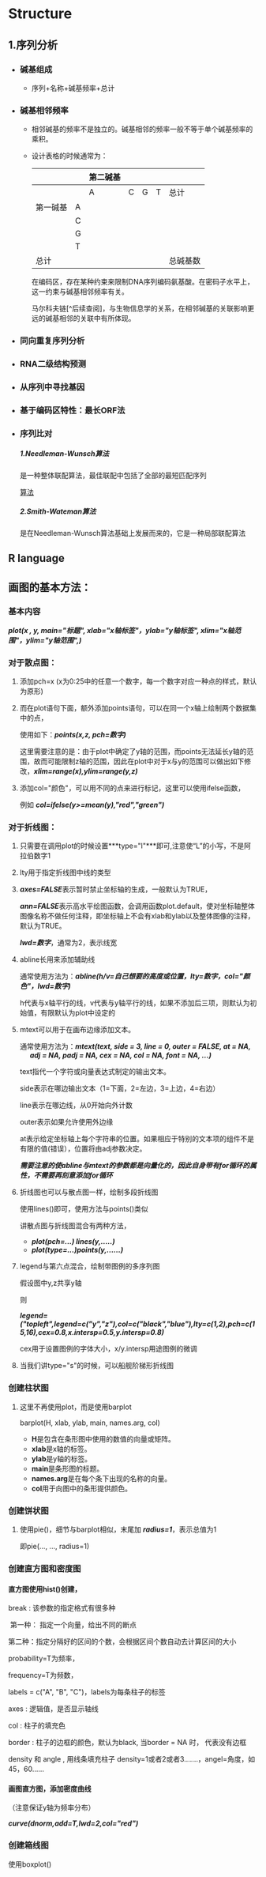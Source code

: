 # Structure

## 1.序列分析

- ### 碱基组成

  - 序列+名称+碱基频率+总计

- ### 碱基相邻频率

  - 相邻碱基的频率不是独立的。碱基相邻的频率一般不等于单个碱基频率的乘积。

  - 设计表格的时候通常为：

    |          |      | 第二碱基 |      |      |      |          |
    | -------- | ---- | -------- | ---- | ---- | ---- | -------- |
    |          |      | A        | C    | G    | T    | 总计     |
    | 第一碱基 | A    |          |      |      |      |          |
    |          | C    |          |      |      |      |          |
    |          | G    |          |      |      |      |          |
    |          | T    |          |      |      |      |          |
    | 总计     |      |          |      |      |      | 总碱基数 |

    在编码区，存在某种约束来限制DNA序列编码氨基酸。在密码子水平上，这一约束与碱基相邻频率有关。

    马尔科夫链[^后续查阅]，与生物信息学的关系，在相邻碱基的关联影响更远的碱基相邻的关联中有所体现。

- ### 同向重复序列分析

- ### RNA二级结构预测

- ### 从序列中寻找基因

- ### 基于编码区特性：最长ORF法

- ### 序列比对

  ##### 1.Needleman-Wunsch算法

  是一种整体联配算法，最佳联配中包括了全部的最短匹配序列

  [算法](https://blog.csdn.net/xubinlxb/article/details/52423700)

  ##### 2.Smith-Wateman算法

  是在Needleman-Wunsch算法基础上发展而来的，它是一种局部联配算法

## R language

## 画图的基本方法：

### 基本内容

***plot(x , y, main="标题", xlab="x轴标签"，ylab="y轴标签", xlim="x轴范围"，ylim="y轴范围",)***

### 对于散点图：

1. 添加pch=x   (x为0:25中的任意一个数字，每一个数字对应一种点的样式，默认为原形)

2. 而在plot语句下面，额外添加points语句，可以在同一个x轴上绘制两个数据集中的点，

   使用如下：***points(x,z, pch=数字)***

   这里需要注意的是：由于plot中确定了y轴的范围，而points无法延长y轴的范围，故而可能限制z轴的范围，因此在plot中对于x与y的范围可以做出如下修改，***xlim=range(x),ylim=range(y,z)***

3. 添加col="颜色"，可以用不同的点来进行标记，这里可以使用ifelse函数，

   例如 ***col=ifelse(y>=mean(y),"red","green")***

### 对于折线图：

1. 只需要在调用plot的时候设置***type="l"***即可,注意使“L”的小写，不是阿拉伯数字1

2. lty用于指定折线图中线的类型

3. ***axes=FALSE***表示暂时禁止坐标轴的生成，一般默认为TRUE，

   ***ann=FALSE***表示高水平绘图函数，会调用函数plot.default，使对坐标轴整体图像名称不做任何注释，即坐标轴上不会有xlab和ylab以及整体图像的注释，默认为TRUE。

   ***lwd=数字***，通常为2，表示线宽

4. abline长用来添加辅助线

   通常使用方法为：***abline(h/v=自己想要的高度或位置，lty=数字，col="颜色"，lwd=数字)***

   h代表与x轴平行的线，v代表与y轴平行的线，如果不添加后三项，则默认为初始值，有限默认为plot中设定的

5. mtext可以用于在画布边缘添加文本。

   通常使用方法为：***mtext(text, side = 3, line = 0, outer = FALSE, at = NA,       adj = NA, padj = NA, cex = NA, col = NA, font = NA, ...)*** 

   text指代一个字符或向量表达式制定的输出文本。

   side表示在哪边输出文本（1=下面，2=左边，3=上边，4=右边）

   line表示在哪边线，从0开始向外计数

   outer表示如果允许使用外边缘

   at表示给定坐标轴上每个字符串的位置。如果相应于特别的文本项的组件不是有限的值(错误），位置将由adj参数决定。 

   

   ***需要注意的使abline与mtext的参数都是向量化的，因此自身带有for循环的属性，不需要再刻意添加for循环***

6. 折线图也可以与散点图一样，绘制多段折线图

   使用lines()即可，使用方法与points()类似

   讲散点图与折线图混合有两种方法，

   - ***plot(pch=...) lines(y,.....)***
   - ***plot(type=...)points(y,......)***

7. legend与第六点混合，绘制带图例的多序列图

   假设图中y,z共享y轴

   则

   ***legend=("topleft",legend=c("y","z"),col=c("black","blue"),lty=c(1,2),pch=c(15,16),cex=0.8,x.intersp=0.5,y.intersp=0.8)***

   cex用于设置图例的字体大小，x/y.intersp用途图例的微调

8. 当我们讲type="s"的时候，可以船舰阶梯形折线图

### 创建柱状图

1. 这里不再使用plot，而是使用barplot

   barplot(H, xlab, ylab, main, names.arg, col)

   - **H**是包含在条形图中使用的数值的向量或矩阵。
   - **xlab**是x轴的标签。
   - **ylab**是y轴的标签。
   - **main**是条形图的标题。
   - **names.arg**是在每个条下出现的名称的向量。
   - **col**用于向图中的条形提供颜色。

### 创建饼状图

1. 使用pie()，细节与barplot相似，末尾加 ***radius=1***，表示总值为1

   即pie(..., ..., radius=1)

### 创建直方图和密度图

#### 直方图使用hist()创建，

break : 该参数的指定格式有很多种

​	第一种： 指定一个向量，给出不同的断点

​	第二种：指定分隔好的区间的个数，会根据区间个数自动去计算区间的大小 

probability=T为频率，

frequency=T为频数，

labels = c("A", "B", "C")，labels为每条柱子的标签

axes : 逻辑值，是否显示轴线 

col : 柱子的填充色 

border : 柱子的边框的颜色，默认为black, 当border = NA 时， 代表没有边框 

density 和 angle , 用线条填充柱子 density=1或者2或者3.……，angel=角度，如45，60……

#### 画图直方图，添加密度曲线

（注意保证y轴为频率分布）

***curve(dnorm,add=T,lwd=2,col="red")***

### 创建箱线图

使用boxplot()